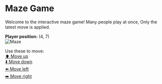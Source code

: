 # Maze Game  
Welcome to the interactive maze game! Many people play at once, Only the latest move is applied.

**Player position:** (4, 7)  
![Maze](https://github-maze-game.vercel.app/images/pos_4_7.png?t=1760624556716)

Use these to move:  
[⬆️ Move up](https://github-maze-game.vercel.app/move/4_7_w)  
[⬇️ Move down](https://github-maze-game.vercel.app/move/4_7_s)  
[⬅️ Move left](https://github-maze-game.vercel.app/move/4_7_a)  
[➡️ Move right](https://github-maze-game.vercel.app/move/4_7_d)
